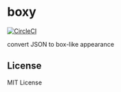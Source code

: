 # boxy
[![CircleCI](https://circleci.com/gh/y0za/boxy.svg?style=svg)](https://circleci.com/gh/y0za/boxy)

convert JSON to box-like appearance

## License
MIT License
